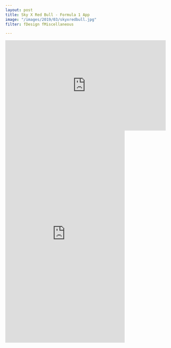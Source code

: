 ```yaml
---
layout: post
title: Sky X Red Bull - Formula 1 App
image: "/images/2019/03/skyxredbull.jpg"
filter: fDesign fMiscellaneous

---
```

<link rel="stylesheet" href="{{ site.baseurl }}/css/devices.min.css">

<style>.embed-container { position: relative; padding-bottom: 56.25%; height: 0; overflow: hidden; max-width: 100%; } .embed-container iframe, .embed-container object, .embed-container embed { position: absolute; top: 0; left: 0; width: 100%; height: 100%; }</style><div class='embed-container'><iframe src='https://www.youtube.com/embed/XigniF_QzPw?autoplay=1&loop=1' frameborder='0' allowfullscreen></iframe></div>

<div class="marvel-device iphone8 silver">
<div class="top-bar"></div>
<div class="sleep"></div>
<div class="volume"></div>
<div class="camera"></div>
<div class="sensor"></div>
<div class="speaker"></div>
<div class="screen">
<iframe width="375" height="667" src="https://xd.adobe.com/embed/26904f2a-a592-4b2c-7f83-cb2a02e2e0f1-50a1/" frameborder="0" allowfullscreen></iframe>
</div>
<div class="home"></div>
<div class="bottom-bar"></div>
</div>

<br>